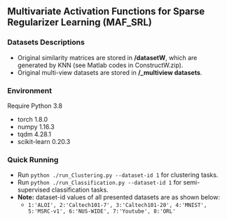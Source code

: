 ## Multivariate Activation Functions for Sparse Regularizer Learning (MAF_SRL)

### Datasets Descriptions

- Original similarity matrices are stored in **/datasetW**, which are generated by KNN (see Matlab codes in ConstructW.zip).
- Original multi-view datasets are stored in **/_multiview datasets**.

### Environment

Require Python 3.8

- torch 1.8.0
- numpy 1.16.3
- tqdm 4.28.1
- scikit-learn 0.20.3

### Quick Running

- Run  `python ./run_Clustering.py --dataset-id 1` for clustering tasks.
- Run  `python ./run_Classification.py --dataset-id 1` for semi-supervised classification tasks.
- **Note:** dataset-id values of all presented datasets are as shown below:
  - `1:'ALOI', 2:'Caltech101-7', 3:'Caltech101-20', 4:'MNIST', 5:'MSRC-v1', 6:'NUS-WIDE', 7:'Youtube', 8:'ORL'`

